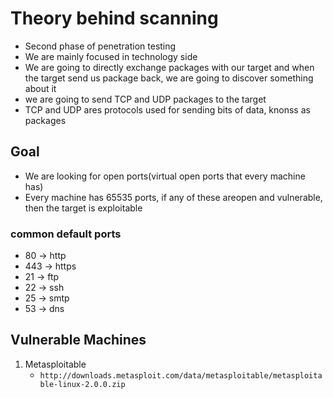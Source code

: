 # Theory behind scanning
- Second phase of penetration testing
- We are mainly focused in technology side
- We are going to directly exchange packages with our target and when the target send us package back, we are going to discover something about it
- we are going to send TCP and UDP packages to the target
- TCP and UDP ares protocols used for sending bits of data, knonss as packages

## Goal
- We are looking for open ports(virtual open ports that every machine has)
- Every machine has 65535 ports, if any of these areopen and vulnerable, then the target is exploitable

### common default ports
- 80 -> http
- 443 -> https
- 21 -> ftp
- 22 -> ssh
- 25 -> smtp
- 53 -> dns

**Vulnerable Machines**
--
1. Metasploitable
    + `http://downloads.metasploit.com/data/metasploitable/metasploitable-linux-2.0.0.zip`
